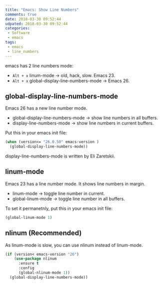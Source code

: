 ```yaml
---
title: "Emacs: Show Line Numbers"
comments: true
date: 2018-03-30 09:52:44
udpated: 2018-03-30 09:52:44
categories:
 - Software
 - emacs
tags:
 - emacs
 - line_numbers
---
```


emacs has 2 line numbers mode:

* `Alt + x` linum-mode -> old, hack, slow. Emacs 23.
* `Alt + x` global-display-line-numbers-mode -> Emacs 26.

## global-display-line-numbers-mode

Emacs 26 has a new line number mode.

* global-display-line-numbers-mode -> show line numbers in all buffers.
* display-line-numbers-mode -> show line numbers in current buffers.

Put this in your emacs init file:
```el
(when (version<= "26.0.50" emacs-version )
  (global-display-line-numbers-mode))
```
<!-- more -->
display-line-numbers-mode is written by Eli Zaretskii.

## linum-mode

Emacs 23 has a line number mode. It shows line numbers in margin.

* linum-mode -> toggle line number in current.
* global-linum-mode -> toggle line number in all buffers.

To set it permanetnly, put this in your emacs init file:
```el
(global-linum-mode 1)
```

## nlinum (Recommended)

As linum-mode is slow, you can use nlinum instead of linum-mode.

```el
(if (version< emacs-version "26")
    (use-package nlinum
      :ensure t
      :config
      (global-nlinum-mode 1))
  (global-display-line-numbers-mode))
```
